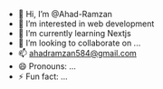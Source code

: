 - 👋 Hi, I’m @Ahad-Ramzan
- 👀 I’m interested in web development 
- 🌱 I’m currently learning Nextjs 
- 💞️ I’m looking to collaborate on ...
- 📫 ahadramzan584@gmail.com
- 😄 Pronouns: ...
- ⚡ Fun fact: ...

<!---
Ahad-Ramzan/Ahad-Ramzan is a ✨ special ✨ repository because its `README.md` (this file) appears on your GitHub profile.
You can click the Preview link to take a look at your changes.
--->
